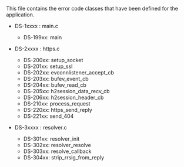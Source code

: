 This file contains the error code classes that have been defined for the application.

+ DS-1xxxx : main.c
  - DS-199xx: main

+ DS-2xxxx : https.c
  - DS-200xx: setup_socket
  - DS-201xx: setup_ssl
  - DS-202xx: evconnlistener_accept_cb
  - DS-203xx: bufev_event_cb
  - DS-204xx: bufev_read_cb
  - DS-205xx: h2session_data_recv_cb
  - DS-206xx: h2session_header_cb
  - DS-210xx: process_request
  - DS-220xx: https_send_reply
  - DS-221xx: send_404

+ DS-3xxxx : resolver.c
  - DS-301xx: resolver_init
  - DS-302xx: resolver_resolve
  - DS-303xx: resolve_callback
  - DS-304xx: strip_rrsig_from_reply
